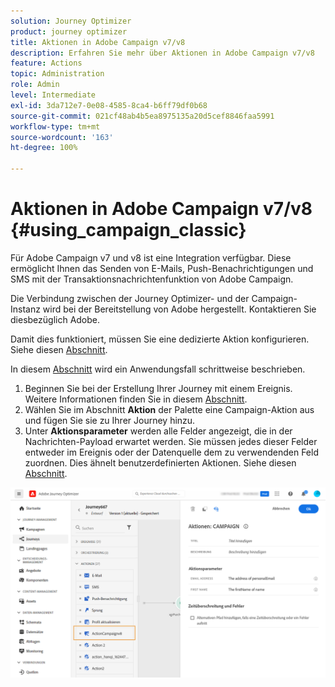 ```yaml
---
solution: Journey Optimizer
product: journey optimizer
title: Aktionen in Adobe Campaign v7/v8
description: Erfahren Sie mehr über Aktionen in Adobe Campaign v7/v8
feature: Actions
topic: Administration
role: Admin
level: Intermediate
exl-id: 3da712e7-0e08-4585-8ca4-b6ff79df0b68
source-git-commit: 021cf48ab4b5ea8975135a20d5cef8846faa5991
workflow-type: tm+mt
source-wordcount: '163'
ht-degree: 100%

---
```


# Aktionen in Adobe Campaign v7/v8 {#using_campaign_classic}

Für Adobe Campaign v7 und v8 ist eine Integration verfügbar. Diese ermöglicht Ihnen das Senden von E-Mails, Push-Benachrichtigungen und SMS mit der Transaktionsnachrichtenfunktion von Adobe Campaign.

Die Verbindung zwischen der Journey Optimizer- und der Campaign-Instanz wird bei der Bereitstellung von Adobe hergestellt. Kontaktieren Sie diesbezüglich Adobe.

Damit dies funktioniert, müssen Sie eine dedizierte Aktion konfigurieren. Siehe diesen [Abschnitt](../action/acc-action.md).

In diesem [Abschnitt](../building-journeys/campaign-classic-use-case.md) wird ein Anwendungsfall schrittweise beschrieben.

1. Beginnen Sie bei der Erstellung Ihrer Journey mit einem Ereignis. Weitere Informationen finden Sie in diesem [Abschnitt](../building-journeys/journey.md).
1. Wählen Sie im Abschnitt **Aktion** der Palette eine Campaign-Aktion aus und fügen Sie sie zu Ihrer Journey hinzu.
1. Unter **Aktionsparameter** werden alle Felder angezeigt, die in der Nachrichten-Payload erwartet werden. Sie müssen jedes dieser Felder entweder im Ereignis oder der Datenquelle dem zu verwendenden Feld zuordnen. Dies ähnelt benutzerdefinierten Aktionen. Siehe diesen [Abschnitt](../building-journeys/using-custom-actions.md).

![](assets/accintegration2.png)
